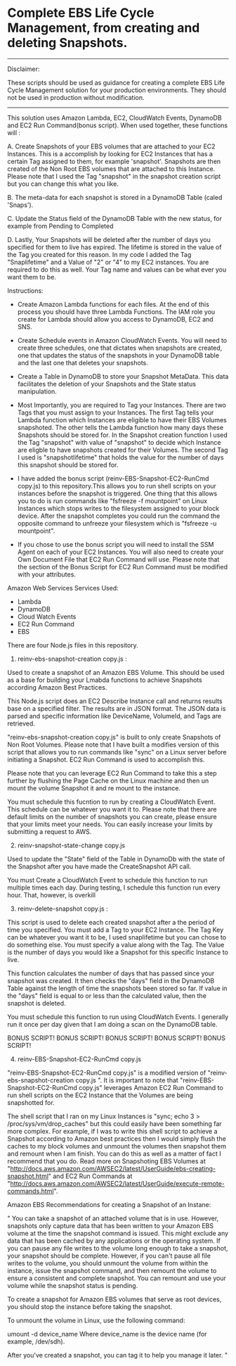 # Complete EBS Life Cycle Management, from creating and deleting Snapshots.

------------------------------------------------------------------------------------------------------------------------------
Disclaimer: 

These scripts should be used as guidance for creating a complete EBS Life Cycle Management solution for your production environments. They should not be used in production without modification. 

------------------------------------------------------------------------------------------------------------------------------

This solution uses Amazon Lambda, EC2, CloudWatch Events, DynamoDB and EC2 Run Command(bonus script). When used together, these functions will :

A. Create Snapshots of your EBS volumes that are attached to your EC2 Instances. This is a accomplish by looking for EC2 Instances that has a certain Tag assigned to them, for example 'snapshot'. Snapshots are then created of the Non Root EBS volumes that are attached to this Instance. Please note that I used the Tag "snapshot" in the snapshot creation script but you can change this what you like. 

B. The meta-data for each snapshot is stored in a DynamoDB Table (caled 'Snaps'). 

C. Update the Status field of the DynamoDB Table with the new status, for example from Pending to Completed

D. Lastly, Your Snapshots will be deleted after the number of days you specified for them to live has expired. The lifetime is stored in the value of the Tag you created for this reason. In my code I added  the Tag "Snaplifetime" and a Value of "2" or "4" to my  EC2 instances. You are required to do this as well. Your Tag name and values can be what ever you want them to be. 


Instructions:

- Create Amazon Lambda functions for each files. At the end of this process you should have three Lambda Functions. 
  The IAM role you create for Lambda should allow you access to DynamoDB, EC2 and SNS.
  
- Create Schedule events in Amazon CloudWatch Events. You will need to create three schedules, one that dictates when snapshots are created, one that updates the status of the snapshots in your DynamoDB table and the last one that deletes your snapshots. 

- Create a Table in DynamoDB to store your Snapshot MetaData. This data facilitates the deletion of your Snapshots and the State status manipulation.

- Most Importantly, you are required to Tag your Instances. There are two Tags that you must assign to your Instances. The first Tag tells your Lambda function which Instances are eligible to have their EBS Volumes snapshoted. The other tells the Lambda function how many days these Snapshots should be stored for. In the Snapshot creation function I used the Tag "snapshot" with value of "snapshot" to decide which Instance are eligble to have snapshots created for their Volumes. The second Tag I used is "snapshotlifetime" that holds the value for the number of days this snapshot should be stored for. 

- I have added the bonus script (reinv-EBS-Snapshot-EC2-RunCmd copy.js) to this repository.This allows you to run shell scripts on your instances before the snapshot is triggered. One thing that this allows you to do is run commands like "fsfreeze -f mountpoint" on Linux Instances which stops writes to the filesystem assigned to your block device. After the snapshot completes you could run the command the opposite command to unfreeze your filesystem which is "fsfreeze -u mountpoint". 

- If you chose to use the bonus script you will need to install the SSM Agent on each of your EC2 Instances. You will also need to create your Own Document File that EC2 Run Command will use. Please note that the section of the Bonus Script for EC2 Run Command must be modified with your attributes. 


Amazon Web Services Services Used:

- Lambda
- DynamoDB
- Cloud Watch Events
- EC2 Run Command
- EBS


There are four Node.js files in this repository. 

1. reinv-ebs-snapshot-creation copy.js : 

Used to create a snapshot of an Amazon EBS Volume. This should be used as a base for building your Lmabda functions to achieve Snapshots according Amazon Best Practices. 

This Node.js script does an EC2 Describe Instance call and returns results base on a specified filter. The results are in JSON format. The JSON data is parsed and specific information like DeviceName, VolumeId, and Tags are retrieved. 

"reinv-ebs-snapshot-creation copy.js" is built to only create Snapshots of Non Root Volumes. Please note that I have built a modifies version of this script that allows you to run commands like "sync" on a Linux server before initiating a Snapshot. EC2 Run Command is used to accomplish this. 

Please note that you can leverage EC2 Run Command to take this a step further by flushing the Page Cache on the Linux machine and then un mount the volume Snapshot it and re mount to the instance. 

You must schedule this fucntion to run by creating a CloudWatch Event. This schedule can be whatever you want it to. Please note that there are default limits on the number of snapshots you can create, please ensure that your limits meet your needs. You can easily increase your limits by submitting a request to AWS. 


2. reinv-snapshot-state-change copy.js

Used to update the "State" field of the Table in DynamoDb with the state of the Snapshot after you have made the CreateSnapshot API call. 

You must Create a CloudWatch Event to schedule this function to run multiple times each day. During testing, I schedule this function run every hour. That, however, is overkill

3. reinv-delete-snapshot copy.js : 

This script is used to delete each created snapshot after a the period of time you specified. You must add a Tag to your EC2 Instance. The Tag Key can be whatever you want it to be, I used snaplifetime but you can chose to do something else. You must specify a value along with the Tag. The Value is the number of days you would like a Snapshot for this specific Instance to live. 

This function calculates the number of days that has passed since your snapshot was created. It then checks the "days" field in the DynamoDB Table against the length of time the snapshots been stored so far. If value in the "days" field is equal to or less than the calculated value, then the snapshot is deleted. 

You must schedule this function to run using CloudWatch Events. I generally run it once per day given that I am doing a scan on the DynamoDB table. 

BONUS SCRIPT! BONUS SCRIPT! BONUS SCRIPT! BONUS SCRIPT! BONUS SCRIPT!

4.  reinv-EBS-Snapshot-EC2-RunCmd copy.js

"reinv-EBS-Snapshot-EC2-RunCmd copy.js" is a modified version of "reinv-ebs-snapshot-creation copy.js ". It is important to note that "reinv-EBS-Snapshot-EC2-RunCmd copy.js" leverages Amazon EC2 Run Command to run shell scripts on the EC2 Instance that the Volumes are being snapshotted for. 

The shell script that I ran on my Linux Instances is "sync; echo 3 > /proc/sys/vm/drop_caches" but this could easily have been something far more complex. For example, if I was to write this shell script to achieve a Snapshot according to Amazon best practices then I would simply flush the caches to my block volumes and unmount the volumes then snapshot them and remount when I am finish. You can do this as well as a matter of fact I recommend that you do. Read more on Snapshoting EBS Volumes at "http://docs.aws.amazon.com/AWSEC2/latest/UserGuide/ebs-creating-snapshot.html" and EC2 Run Commands at "http://docs.aws.amazon.com/AWSEC2/latest/UserGuide/execute-remote-commands.html". 

Amazon EBS Recommendations for creating a Snapshot of an Instane:

" You can take a snapshot of an attached volume that is in use. However, snapshots only capture data that has been written to your Amazon EBS volume at the time the snapshot command is issued. This might exclude any data that has been cached by any applications or the operating system. If you can pause any file writes to the volume long enough to take a snapshot, your snapshot should be complete. However, if you can't pause all file writes to the volume, you should unmount the volume from within the instance, issue the snapshot command, and then remount the volume to ensure a consistent and complete snapshot. You can remount and use your volume while the snapshot status is pending.

To create a snapshot for Amazon EBS volumes that serve as root devices, you should stop the instance before taking the snapshot.

To unmount the volume in Linux, use the following command:

umount -d device_name
Where device_name is the device name (for example, /dev/sdh).

After you've created a snapshot, you can tag it to help you manage it later. "


